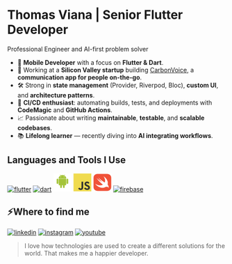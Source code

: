 <h1>Thomas Viana | Senior Flutter Developer</h1>
<p>Professional Engineer and AI-first problem solver</p>

- 📱 <b>Mobile Developer</b> with a focus on <b>Flutter & Dart</b>.
- 🚀 Working at a <b>Silicon Valley startup</b> building <a href="https://www.getcarbon.app/">CarbonVoice</a>, a <b>communication app for people on-the-go</b>.
- 🛠️ Strong in <b>state management</b> (Provider, Riverpod, Bloc), <b>custom UI</b>, and <b>architecture patterns</b>.
- 🔄 <b>CI/CD enthusiast</b>: automating builds, tests, and deployments with <b>CodeMagic</b> and <b>GitHub Actions</b>.
- 📈 Passionate about writing <b>maintainable</b>, <b>testable</b>, and <b>scalable codebases</b>.
- 📚 <b>Lifelong learner</b> — recently diving into <b>AI integrating workflows</b>.


<h2>Languages and Tools I Use</h2>
<p><a target="_blank" href="https://www.vectorlogo.zone/logos/flutterio/flutterio-icon.svg" style="display: inline-block;"><img src="https://www.vectorlogo.zone/logos/flutterio/flutterio-icon.svg" alt="flutter" width="42" height="42" /></a>
<a target="_blank" href="https://www.vectorlogo.zone/logos/dartlang/dartlang-icon.svg" style="display: inline-block;"><img src="https://www.vectorlogo.zone/logos/dartlang/dartlang-icon.svg" alt="dart" width="42" height="42" /></a>
<a target="_blank" href="https://raw.githubusercontent.com/devicons/devicon/master/icons/android/android-original-wordmark.svg" style="display: inline-block;"><img src="https://raw.githubusercontent.com/devicons/devicon/master/icons/android/android-original-wordmark.svg" alt="android" width="42" height="42" /></a>
<a target="_blank" href="https://raw.githubusercontent.com/devicons/devicon/master/icons/javascript/javascript-original.svg" style="display: inline-block;"><img src="https://raw.githubusercontent.com/devicons/devicon/master/icons/javascript/javascript-original.svg" alt="javascript" width="42" height="42" /></a>
<a target="_blank" href="https://raw.githubusercontent.com/devicons/devicon/master/icons/swift/swift-original.svg" style="display: inline-block;"><img src="https://raw.githubusercontent.com/devicons/devicon/master/icons/swift/swift-original.svg" alt="swift" width="42" height="42" /></a>
<a target="_blank" href="https://www.vectorlogo.zone/logos/firebase/firebase-icon.svg" style="display: inline-block;"><img src="https://www.vectorlogo.zone/logos/firebase/firebase-icon.svg" alt="firebase" width="42" height="42" /></a></p>
<h2>⚡Where to find me</h2>
<p><a target="_blank" href="https://www.linkedin.com/in/https://www.linkedin.com/in/thomas-viana16/" style="display: inline-block;"><img src="https://img.shields.io/badge/linkedin-logo?style=for-the-badge&logo=linkedin&logoColor=white&color=%230a77b6" alt="linkedin" /></a>
<a target="_blank" href="https://www.instagram.com/@thomasviana.tech" style="display: inline-block;"><img src="https://img.shields.io/badge/instagram-logo?style=for-the-badge&logo=instagram&logoColor=white&color=%23F35369" alt="instagram" /></a>
<a target="_blank" href="https://www.youtube.com/@thomas_viana" style="display: inline-block;"><img src="https://img.shields.io/badge/youtube-logo?style=for-the-badge&logo=youtube&logoColor=white&color=%23cc0000" alt="youtube" /></a></p>


> I love how technologies are used to create a different solutions for the world. That makes me a happier developer.


